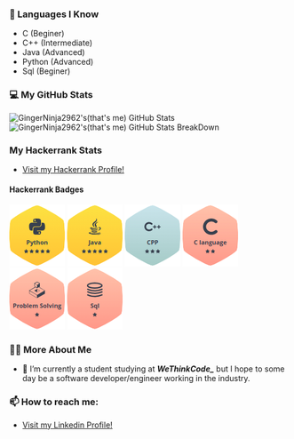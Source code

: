 ### 📖 Languages I Know
- C (Beginer)
- C++ (Intermediate)
- Java (Advanced)
- Python (Advanced)
- Sql (Beginer)

### 💻 My GitHub Stats

![GingerNinja2962's(that's me) GitHub Stats](https://github-readme-stats.vercel.app/api?username=GingerNinja2962&hide_title=false&hide_border=false&show_icons=true&include_all_commits=true&count_private=true&line_height=20&theme=great-gatsby)![GingerNinja2962's(that's me) GitHub Stats BreakDown](https://github-readme-stats.vercel.app/api/top-langs/?username=GingerNinja2962&hide_title=false&hide_border=false&layout=compact&langs_count=10&&theme=great-gatsby&count_private=true&custom_title=My%20all%20time%20Most%20Used%20Languages)

### My Hackerrank Stats
  - [Visit my Hackerrank Profile!](https://www.hackerrank.com/henryswessels001)
#### Hackerrank Badges
 ![Python 5 star](https://github.com/GingerNinja2962/HackerRank/blob/main/Badges/Python/Python_5_star.png)
 ![Java 5 star](https://github.com/GingerNinja2962/HackerRank/blob/main/Badges/Java/Java_5_star.png)
 ![Cpp 3 star](https://github.com/GingerNinja2962/HackerRank/blob/main/Badges/Cpp/Cpp_3_star.png)
 ![C 2 star](https://github.com/GingerNinja2962/HackerRank/blob/main/Badges/C/C_2_star.png)
 ![Problem Solving](https://github.com/GingerNinja2962/HackerRank/blob/main/Badges/Problem_Solving/Problem_Solving_1_star.png)
 ![SQL 1 star](https://github.com/GingerNinja2962/HackerRank/blob/main/Badges/Sql/Sql_1_star.png)

### 👨‍🎓 More About Me

- 🌱 I’m currently a student studying at ***WeThinkCode_*** but I hope to some day be a software developer/engineer working in the industry. 
<!--
- I am currently 19 but am a hard working and dedicated individual trying to learn as much as I can from whom ever I can.
- I Finished Grade 12 in 2018 and started studying at ***WeThinkCode_*** in 2019, I have gotten full marks for all my assignments so far and really love the work I am studying. 
-->
### 📫 How to reach me:
  - [Visit my Linkedin Profile!](https://www.linkedin.com/in/henry-wessels-1606921ba)
